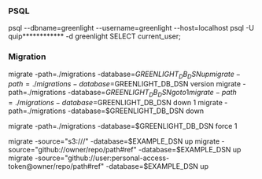 ### PSQL

psql --dbname=greenlight --username=greenlight --host=localhost
psql -U quip************ -d greenlight
SELECT current_user;

### Migration

migrate -path=./migrations -database=$GREENLIGHT_DB_DSN up
migrate -path=./migrations -database=$GREENLIGHT_DB_DSN version
migrate -path=./migrations -database=$GREENLIGHT_DB_DSN goto 1
migrate -path=./migrations -database=$GREENLIGHT_DB_DSN down 1
migrate -path=./migrations -database=$GREENLIGHT_DB_DSN down

migrate -path=./migrations -database=$GREENLIGHT_DB_DSN force 1

migrate -source="s3://<bucket>/<path>" -database=$EXAMPLE_DSN up
migrate -source="github://owner/repo/path#ref" -database=$EXAMPLE_DSN up
migrate -source="github://user:personal-access-token@owner/repo/path#ref" -database=$EXAMPLE_DSN up